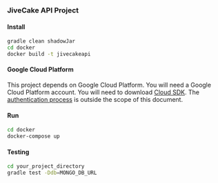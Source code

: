 ### JiveCake API Project

#### Install

```sh
gradle clean shadowJar
cd docker
docker build -t jivecakeapi
```

#### Google Cloud Platform

This project depends on Google Cloud Platform. You will need a Google Cloud Platform account. You will need to download [Cloud SDK](https://cloud.google.com/sdk/). The [authentication process](https://developers.google.com/identity/protocols/application-default-credentials) is outside the scope of this document.

#### Run

```sh
cd docker
docker-compose up
```

#### Testing

```sh
cd your_project_directory
gradle test -Ddb=MONGO_DB_URL
```